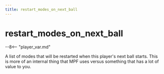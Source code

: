 ```yaml
---
title: restart_modes_on_next_ball
---
```


# restart_modes_on_next_ball


--8<-- "player_var.md"

A list of modes that will be restarted when this player's next ball
starts. This is more of an internal thing that MPF uses versus something
that has a lot of value to you.
